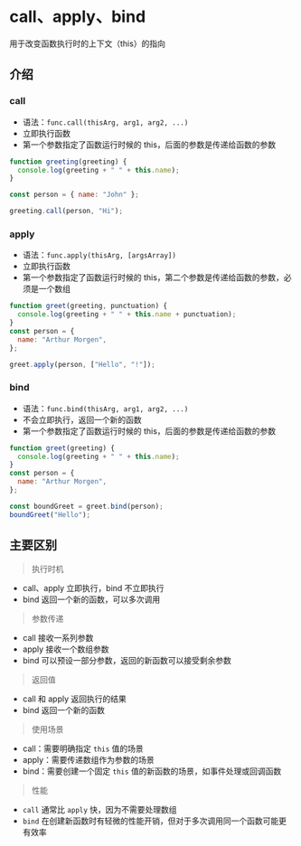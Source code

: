 # call、apply、bind

用于改变函数执行时的上下文（this）的指向

## 介绍

### call

- 语法：`func.call(thisArg, arg1, arg2, ...)`
- 立即执行函数
- 第一个参数指定了函数运行时候的 this，后面的参数是传递给函数的参数

```js
function greeting(greeting) {
  console.log(greeting + " " + this.name);
}

const person = { name: "John" };

greeting.call(person, "Hi");
```

### apply

- 语法：`func.apply(thisArg, [argsArray])`
- 立即执行函数
- 第一个参数指定了函数运行时候的 this，第二个参数是传递给函数的参数，必须是一个数组

```js
function greet(greeting, punctuation) {
  console.log(greeting + " " + this.name + punctuation);
}
const person = {
  name: "Arthur Morgen",
};

greet.apply(person, ["Hello", "!"]);
```

### bind

- 语法：`func.bind(thisArg, arg1, arg2, ...)`
- 不会立即执行，返回一个新的函数
- 第一个参数指定了函数运行时候的 this，后面的参数是传递给函数的参数

```js
function greet(greeting) {
  console.log(greeting + " " + this.name);
}
const person = {
  name: "Arthur Morgen",
};

const boundGreet = greet.bind(person);
boundGreet("Hello");
```

## 主要区别

> 执行时机

- call、apply 立即执行，bind 不立即执行
- bind 返回一个新的函数，可以多次调用

> 参数传递

- call 接收一系列参数
- apply 接收一个数组参数
- bind 可以预设一部分参数，返回的新函数可以接受剩余参数

> 返回值

- call 和 apply 返回执行的结果
- bind 返回一个新的函数

> 使用场景

- call：需要明确指定 `this` 值的场景
- apply：需要传递数组作为参数的场景
- bind：需要创建一个固定 `this` 值的新函数的场景，如事件处理或回调函数

> 性能

- `call` 通常比 `apply` 快，因为不需要处理数组
- `bind` 在创建新函数时有轻微的性能开销，但对于多次调用同一个函数可能更有效率
